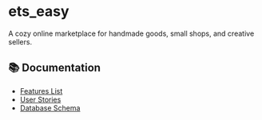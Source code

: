 # ets_easy

A cozy online marketplace for handmade goods, small shops, and creative sellers.

## 📚 Documentation

- [Features List](./docs/FeaturesList.md)
- [User Stories](./docs/UserStories.md)
- [Database Schema](./docs/Schema.md)